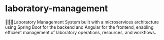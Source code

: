 # laboratory-management
👩‍⚕️🧪Laboratory Management System built with a microservices architecture using Spring Boot for the backend and Angular for the frontend, enabling efficient management of laboratory operations, resources, and workflows.
